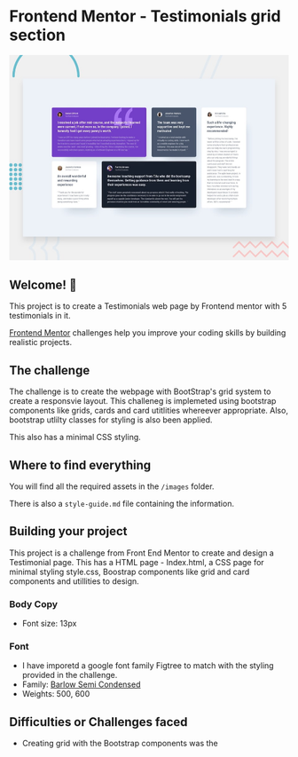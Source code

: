 # Frontend Mentor - Testimonials grid section

![Design preview for the Testimonials grid section coding challenge](./preview.jpg)

## Welcome! 👋

This project is to create a Testimonials web page by Frontend mentor with 5 testimonials in it. 

[Frontend Mentor](https://www.frontendmentor.io) challenges help you improve your coding skills by building realistic projects.

## The challenge
The challenge is to create the webpage with BootStrap's grid system to create a responsvie layout. This challeneg is implemeted using bootstrap components like grids, cards and card utitlities whereever appropriate. Also, bootstrap utlilty classes for styling is also been applied.

This also has a minimal CSS styling.

## Where to find everything

You will find all the required assets in the `/images` folder.

There is also a `style-guide.md` file containing the information.


## Building your project

This project is a challenge from Front End Mentor to create and design a Testimonial page.
This has a HTML page - Index.html, a CSS page for minimal styling style.css, Boostrap components like grid and card components and utillities to design. 

### Body Copy

- Font size: 13px

### Font
- I have imporetd a google font family Figtree to match with the styling provided in the challenge.
- Family: [Barlow Semi Condensed](https://fonts.google.com/specimen/Barlow+Semi+Condensed)
- Weights: 500, 600


## Difficulties or Challenges faced
- Creating grid with the Bootstrap components was the 



